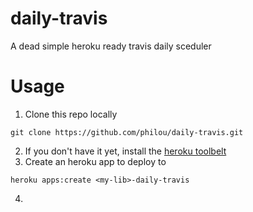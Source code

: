 daily-travis
============

A dead simple heroku ready travis daily sceduler

Usage
=====

1. Clone this repo locally
```
git clone https://github.com/philou/daily-travis.git
```

2. If you don't have it yet, install the [heroku toolbelt](https://devcenter.heroku.com/articles/quickstart)
3. Create an heroku app to deploy to
```
heroku apps:create <my-lib>-daily-travis
```
4.